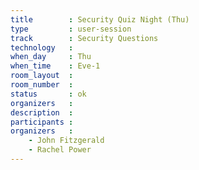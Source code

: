 ```yaml
---
title        : Security Quiz Night (Thu)
type         : user-session
track        : Security Questions
technology   :
when_day     : Thu
when_time    : Eve-1
room_layout  :
room_number  :
status       : ok
organizers   :
description  :
participants :
organizers   :
    - John Fitzgerald
    - Rachel Power
---
```



